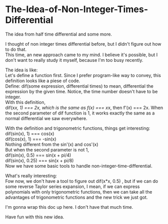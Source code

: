 # The-Idea-of-Non-Integer-Times-Differential
The idea from half time differential and some more.

I thought of non integer times differential before, but I didn't figure out how to do that. 
<br/>This time, an new approach came to my mind. I believe it's possible, but I don't want to really study it myself, because I'm too busy recently.

The idea is like:
<br/>Let's define a function first. Since I prefer program-like way to convey, this definition looks like a piese of code.
<br/>Define: dif(some expression, differential times) to mean, differential the expression by the given time. Notice, the time number doesn't have to be integer.
<br/>With this definition, 
<br/>dif(x*x, 1) === 2x, which is the same as f(x) === x*x, then f'(x) === 2x. When the second parameter of dif function is 1, it works exactly the same as a normal differential we saw everywhere.

With the definition and trigonometric functions, things get interesting:
<br/>dif(sin(x), 1) === cos(x)
<br/>dif(cos(x), 1) === -sin(x)
<br/>Nothing different from the sin'(x) and cos'(x)
<br/>But when the second parameter is not 1, 
<br/>dif(sin(x), 0.5) === sin(x + pi/4)
<br/>dif(sin(x), 0.25) === sin(x + pi/8)
<br/>Now we have some basic tools to handle non-integer-time-differential. 

What's really interesting:
<br/>Fow now, we don't have a tool to figure out dif(x*x, 0.5) , but if we can do some reverse Taylor series expansion, I mean, if we can express polynomials with only trigonometric functions, then we can take all the advantages of trigonometric functions and the new trick we just got.

I'm gonna wrap this doc up here. I don't have that much time. 

Have fun with this new idea.
